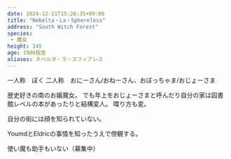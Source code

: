```yaml
---
date: 2024-12-21T15:28:35+09:00
title: "Nebelta・La・Sphereless"
address: "South Witch Forest"
species:
 - 魔女
height: 145
age: 1900程度
aliases: ネベルタ・ラ・スフィアレス
---
```


一人称　ぼく
二人称　おにーさん/おねーさん、おぼっちゃま/おじょーさま

歴史好きの南のお嬢魔女。
でも年上をおじょーさまと呼んだり自分の家は図書館レベルの本があったりと結構変人。
喋り方も変。

自分の街には顔を知られていない。

YoumdとEldricの事情を知ったうえで傍観する。

使い魔も助手もいない（募集中）